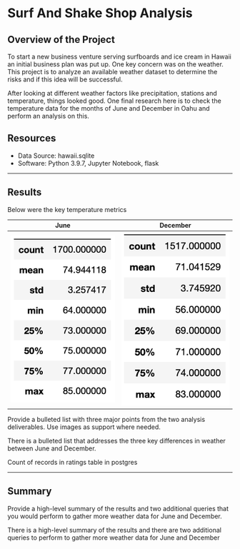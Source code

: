 # Surf And Shake Shop Analysis

## Overview of the Project

To start a new business venture serving surfboards and ice cream in Hawaii an initial business plan was put up. One key concern was on the weather. This project is to analyze an available weather dataset to determine the risks and if this idea will be successful.

After looking at different weather factors like precipitation, stations and temperature, things looked good. One final research here is to check the temperature data for the months of June and December in Oahu and perform an analysis on this.

## Resources
- Data Source: hawaii.sqlite
- Software: Python 3.9.7, Jupyter Notebook, flask
---

## Results

Below were the key temperature metrics 

June | December
:-------------------------:|:-------------------------:
![june_temperature](Resources/june_temperature.png)|![dec_temperature](Resources/dec_temperature.png)

Provide a bulleted list with three major points from the two analysis deliverables. Use images as support where needed.

There is a bulleted list that addresses the three key differences in weather between June and December.

Count of records in ratings table in postgres




---

## Summary

Provide a high-level summary of the results and two additional queries that you would perform to gather more weather data for June and December.

There is a high-level summary of the results and there are two additional queries to perform to gather more weather data for June and December
